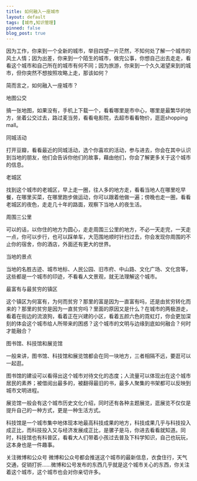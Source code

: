```yaml
---
title: 如何融入一座城市
layout: default
tags: [城市,知识管理]
pinned: false
blog_post: true
---
```


因为工作，你来到一个全新的城市，举目四望一片茫然，不知何处了解一个城市的风土人情；因为出差，你来到一个陌生的城市，做完公事，你想自己出去走走，看看这个城市和自己所在的城市有何不同；因为旅游，你来到一个久久渴望来到的城市，但你突然不想按照攻略上走，那该如何？

简而言之，如何融入一座城市？

地图公交

搞一张地图，如果没有，手机上下载一个，看看哪里是市中心，哪里是最繁华的地方，坐着公交过去，路过麦当劳，看看电影院，去超市看看物价，逛逛shopping mall。

同城活动

打开豆瓣，看看最近的同城活动，选个你喜欢的活动，参与进去，你会在其中认识到当地的朋友，他们会告诉你他们的故事，藉由他们，你会了解更多关于这个城市的信息。

老城区

找到这个城市的老城区，早上走一圈，往人多的地方走，看看当地人在哪里吃早餐，在哪里买菜，在哪里跑步做运动，你可以跟着他做一遍；傍晚也走一圈，看看老城区的夜色，走走几十年的路面，观察下当地人的夜生活。

周围三公里

可以的话，以你住的地方为圆心，走走周围三公里的地方，不必一天走完，一天走一点，你可以步行，也可以踩单车，大范围地顺时针扫过去，你会发现你周围的不止你的宿舍，你的酒店，外面还有更大的世界。

当地的景点

当地的名胜古迹、城市地标、人民公园、旧市府、中山路、文化广场、文化宫等，这些都是一个城市的印迹，不看看人文景观，就无法理解这个城市。

最富有与最贫穷的镇区

这个镇区为何富有，为何而贫穷？那里的富是因为一直富有吗，还是由贫穷转化而来的？那里的贫穷是因为一直贫穷吗？里面的原因又是什么？在城市的两极游走，看着在街边的流浪狗，看着正在兴建的小区，看着五颜六色的霓虹灯，你会更加深刻的体会这个城市给人所带来的困惑？这个城市的文明与边缘到底如何融合？何时才能融合？

图书馆、科技馆和展览馆

一般来讲，图书馆、科技馆和展览馆都会在同一块地方，三者相隔不远，要逛可以一起逛。

图书馆的建设可以看得出这个城市对待文化的态度；人流量可以体现出在这个城市居民的素养；被借阅出最多的，被翻得最旧的书，最多人聚集的书架都可以反映到城市文明进程。

展览馆一般会有这个城市历史文化介绍，同时还有各种主题展览，逛展览不仅仅是提升自己的一种方式，更是一种生活方式。

科技馆是一个城市集中地体现本地最高科技成果的地方，科技成果几乎与科技投入成正比，而科技投入又与经济发展成正比，是骡子是马，你进去看看就知道。同时，科技馆也有科普区，看看大人们带着小孩过去普及下科学知识，自己也玩玩，这本身也是一件趣事。

关注微博和公众号
微博和公众号都会推送这个城市的最新信息，衣食住行，天气交通，促销打折……微博和公号发布的东西几乎就是这个城市关心的东西，你关注着这个城市，这个城市也会对你亲切许多。

